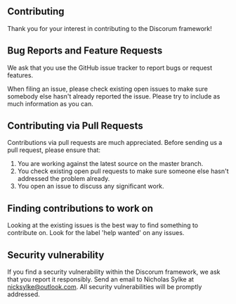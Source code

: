 ## Contributing

Thank you for your interest in contributing to the Discorum framework!

## Bug Reports and Feature Requests

We ask that you use the GitHub issue tracker to report bugs or request features.

When filing an issue, please check existing open issues to make sure somebody else hasn't already reported the issue. Please try to include as much information as you can. 

## Contributing via Pull Requests

Contributions via pull requests are much appreciated. Before sending us a pull request, please ensure that:

1. You are working against the latest source on the master branch.
2. You check existing open pull requests to make sure someone else hasn't addressed the problem already.
3. You open an issue to discuss any significant work.

## Finding contributions to work on

Looking at the existing issues is the best way to find something to contribute on. Look for the label 'help wanted' on any issues.

## Security vulnerability

If you find a security vulnerability within the Discorum framework, we ask that you report it responsibly. Send an email to Nicholas Sylke at [nicksylke@outlook.com](mailto:nicksylke@outlook.com). All security vulnerabilities will be promptly addressed.